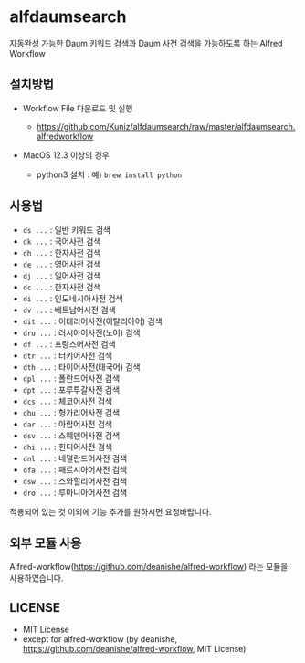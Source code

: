 alfdaumsearch
=============

 자동완성 가능한 Daum 키워드 검색과 Daum 사전 검색을 가능하도록 하는 Alfred Workflow


설치방법
------

- Workflow File 다운로드 및 실행
  - https://github.com/Kuniz/alfdaumsearch/raw/master/alfdaumsearch.alfredworkflow

- MacOS 12.3 이상의 경우
  - python3 설치 : 예) `brew install python`

 
사용법
----

 * `ds ...` : 일반 키워드 검색
 * `dk ...` : 국어사전 검색
 * `dh ...` : 한자사전 검색
 * `de ...` : 영어사전 검색
 * `dj ...` : 일어사전 검색
 * `dc ...` : 한자사전 검색
 * `di ...` : 인도네시아사전 검색
 * `dv ...` : 베트남어사전 검색
 * `dit ...` : 이태리어사전(이탈리아어) 검색
 * `dru ...` : 러시아어사전(노어) 검색
 * `df ...` : 프랑스어사전 검색
 * `dtr ...` : 터키어사전 검색
 * `dth ...` : 타이어사전(태국어) 검색
 * `dpl ...` : 폴란드어사전 검색
 * `dpt ...` : 포루투갈사전 검색
 * `dcs ...` : 체코어사전 검색
 * `dhu ...` : 헝가리어사전 검색
 * `dar ...` : 아랍어사전 검색
 * `dsv ...` : 스웨덴어사전 검색
 * `dhi ...` : 힌디어사전 검색
 * `dnl ...` : 네덜란드어사전 검색
 * `dfa ...` : 패르시아어사전 검색
 * `dsw ...` : 스와힐리어사전 검색
 * `dro ...` : 루마니아어사전 검색

적용되어 있는 것 이외에 기능 추가를 원하시면 요청바랍니다.


외부 모듈 사용
-----------
Alfred-workflow(https://github.com/deanishe/alfred-workflow) 라는 모듈을 사용하였습니다.



LICENSE
-------
 - MIT License
 - except for alfred-workflow (by deanishe, https://github.com/deanishe/alfred-workflow, MIT License)
